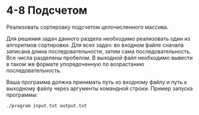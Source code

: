 # 4-8 Подсчетом

Реализовать сортировку подсчетом целочисленного массива.

Для решения задач данного раздела необходимо реализовать один из алгоритмов сортировки. Для всех задач: во входном файле сначала записана длина последовательности, затем сама последовательность. Все числа разделены пробелом. В выходной файл необходимо вывести в таком же формате упорядоченную по возрастанию последовательность.

Ваша программа должна принимать путь ко входному файлу и путь к выходному файлу через аргументы командной строки. Пример запуска программы:

```./program input.txt output.txt```
